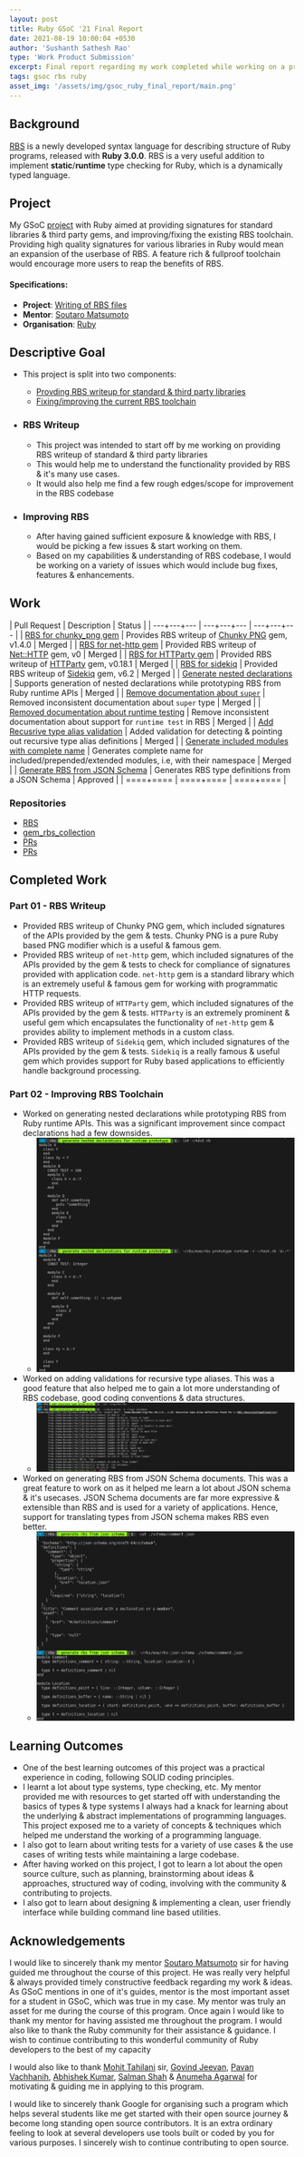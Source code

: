 ```yaml
---
layout: post
title: Ruby GSoC '21 Final Report
date: 2021-08-19 10:00:04 +0530
author: 'Sushanth Sathesh Rao'
type: 'Work Product Submission'
excerpt: Final report regarding my work completed while working on a project with Ruby during the period of GSoC '21
tags: gsoc rbs ruby
asset_img: '/assets/img/gsoc_ruby_final_report/main.png'
---
```


## Background
[RBS](https://github.com/ruby/rbs) is a newly developed syntax language for describing structure of Ruby programs, released with **Ruby 3.0.0**. RBS is a very useful addition to implement __static__/__runtime__ type checking for Ruby, which is a dynamically typed language.

## Project
My GSoC [project](https://summerofcode.withgoogle.com/projects/#5569460552859648) with Ruby aimed at providing signatures for standard libraries & third party gems, and improving/fixing the existing RBS toolchain. Providing high quality signatures for various libraries in Ruby would mean an expansion of the userbase of RBS. A feature rich & fullproof toolchain would encourage more users to reap the benefits of RBS.

#### Specifications:
* __Project__: [Writing of RBS files](https://summerofcode.withgoogle.com/projects/#5569460552859648)
* __Mentor__: [Soutaro Matsumoto](https://github.com/soutaro)
* __Organisation__: [Ruby](https://summerofcode.withgoogle.com/organizations/4697800446574592/)

## Descriptive Goal

* This project is split into two components:
  * [Provding RBS writeup for standard & third party libraries](#RBS-Writeup)
  * [Fixing/improving the current RBS toolchain](#Improving-RBS)

* ### RBS Writeup
  * This project was intended to start off by me working on providing RBS writeup of standard & third party libraries
  * This would help me to understand the functionality provided by RBS & it's many use cases.
  * It would also help me find a few rough edges/scope for improvement in the RBS codebase

* ### Improving RBS
  * After having gained sufficient exposure & knowledge with RBS, I would be picking a few issues & start working on them.
  * Based on my capabilities & understanding of RBS codebase, I would be working on a variety of issues which would include bug fixes, features & enhancements.

## Work
| Pull Request | Description | Status |
| ---+---+--- | ---+---+--- | ---+---+--- |
| [RBS for chunky_png gem](https://github.com/ruby/gem_rbs_collection/pull/22)     | Provides RBS writeup of [Chunky PNG](https://github.com/wvanbergen/chunky_png) gem, v1.4.0     | Merged     |
| [RBS for net-http gem](https://github.com/ruby/rbs/pull/686) | Provided RBS writeup of [Net::HTTP](https://github.com/ruby/net-http) gem, v0 | Merged |
| [RBS for HTTParty gem](https://github.com/ruby/gem_rbs_collection/pull/31) | Provided RBS writeup of [HTTParty](https://github.com/jnunemaker/httparty) gem, v0.18.1 | Merged |
| [RBS for sidekiq](https://github.com/ruby/gem_rbs_collection/pull/34) | Provided RBS writeup of [Sidekiq](https://github.com/mperham/sidekiq) gem, v6.2 | Merged |
| [Generate nested declarations](https://github.com/ruby/rbs/pull/700) | Supports generation of nested declarations while prototyping RBS from Ruby runtime APIs | Merged |
| [Remove documentation about `super`](https://github.com/ruby/rbs/pull/716) | Removed inconsistent documentation about `super` type | Merged |
| [Removed documentation about runtime testing](https://github.com/ruby/gem_rbs_collection/pull/41) | Remove inconsistent documentation about support for `runtime test` in RBS | Merged |
| [Add Recusrive type alias validation](https://github.com/ruby/rbs/pull/719) | Added validation for detecting & pointing out recursive type alias definitions | Merged |
| [Generate included modules with complete name](https://github.com/ruby/rbs/pull/731) | Generates complete name for included/prepended/extended modules, i.e, with their namespace | Merged |
| [Generate RBS from JSON Schema](https://github.com/ruby/rbs/pull/730) | Generates RBS type definitions from a JSON Schema | Approved |
| ====+==== | ====+==== | ====+==== |

### Repositories

* [RBS](https://github.com/ruby/rbs)
* [gem_rbs_collection](https://github.com/ruby/gem_rbs_collection)
* [PRs](https://github.com/ruby/rbs/pulls?q=is%3Apr+author%3Araosush+)
* [PRs](https://github.com/ruby/gem_rbs_collection/pulls?q=is%3Apr+author%3Araosush+)

## Completed Work

### Part 01 - RBS Writeup

* Provided RBS writeup of Chunky PNG gem, which included signatures of the APIs provided by the gem & tests. Chunky PNG is a pure Ruby based PNG modifier which is a useful & famous gem.
* Provided RBS writeup of `net-http` gem, which included signatures of the APIs provided by the gem & tests to check for compliance of signatures provided with application code. `net-http` gem is a standard library which is an extremely useful & famous gem for working with programmatic HTTP requests.
* Provided RBS writeup of `HTTParty` gem, which included signatures of the APIs provided by the gem & tests. `HTTParty` is an extremely prominent & useful gem which encapsulates the functionality of `net-http` gem & provides ability to implement methods in a custom class.
* Provided RBS writeup of `Sidekiq` gem, which included signatures of the APIs provided by the gem & tests. `Sidekiq` is a really famous & useful gem which provides support for Ruby based applications to efficiently handle background processing.

### Part 02 - Improving RBS Toolchain
* Worked on generating nested declarations while prototyping RBS from Ruby runtime APIs. This was a significant improvement since compact declarations had a few downsides.
  * ![](/assets/img/gsoc_ruby_final_report/nested_runtime_prototype.png)
* Worked on adding validations for recursive type aliases. This was a good feature that also helped me to gain a lot more understanding of RBS codebase, good coding conventions & data structures.
  * ![](/assets/img/gsoc_ruby_final_report/recursive_type_alias_validation.png)
* Worked on generating RBS from JSON Schema documents. This was a great feature to work on as it helped me learn a lot about JSON schema & it's usecases. JSON Schema documents are far more expressive & extensible than RBS and is used for a variety of applications. Hence, support for translating types from JSON schema makes RBS even better.
  * ![](/assets/img/gsoc_ruby_final_report/rbs_json_schema.png)

## Learning Outcomes

* One of the best learning outcomes of this project was a practical experience in coding, following SOLID coding principles.
* I learnt a lot about type systems, type checking, etc. My mentor provided me with resources to get started off with understanding the basics of types & type systems I always had a knack for learning about the underlying & abstract implementations of programming languages. This project exposed me to a variety of concepts & techniques which helped me understand the working of a programming language.
* I also got to learn about writing tests for a variety of use cases & the use cases of writing tests while maintaining a large codebase.
* After having worked on this project, I got to learn a lot about the open source culture, such as planning, brainstorming about ideas & approaches, structured way of coding, involving with the community & contributing to projects.
* I also got to learn about designing & implementing a clean, user friendly interface while building command line based utilities.

## Acknowledgements

I would like to sincerely thank my mentor [Soutaro Matsumoto](https://github.com/soutaro) sir for having guided me throughout the course of this project. He was really very helpful & always provided timely constructive feedback regarding my work & ideas. As GSoC mentions in one of it's guides, mentor is the most important asset for a student in GSoC, which was true in my case. My mentor was truly an asset for me during the course of this program. Once again I would like to thank my mentor for having assisted me throughout the program. I would also like to thank the Ruby community for their assistance & guidance. I wish to continue contributing to this wonderful community of Ruby developers to the best of my capacity

I would also like to thank [Mohit Tahilani](https://github.com/mohittahiliani) sir, [Govind Jeevan](https://github.com/govindjeevan), [Pavan Vachhanih](https://github.com/vachhanihpavan), [Abhishek Kumar](https://github.com/abhishekkumar2718), [Salman Shah](https://github.com/mohittahiliani) & [Anumeha Agarwal](https://github.com/anumehaagrawal) for motivating & guiding me in applying to this program.

I would like to sincerely thank Google for organising such a program which helps several students like me get started with their open source journey & become long standing open source contributors. It is an extra ordinary feeling to look at several developers use tools built or coded by you for various purposes. I sincerely wish to continue contributing to open source.